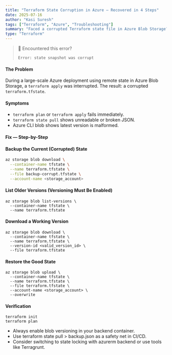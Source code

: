 ```yaml
---
title: "Terraform State Corruption in Azure — Recovered in 4 Steps"
date: 2025-07-16
author: "Kasi Suresh"
tags: ["Terraform", "Azure", "Troubleshooting"]
summary: "Faced a corrupted Terraform state file in Azure Blob Storage? Here's a real-world recovery guide to restore infrastructure state safely in 4 simple steps."
type: "Terraform"
---
```


> 🛑 Encountered this error?
>
> ```
> Error: state snapshot was corrupt
> ```

#### The Problem

During a large-scale Azure deployment using remote state in Azure Blob Storage, a `terraform apply` was interrupted. The result: a corrupted `terraform.tfstate`.



#### Symptoms

- `terraform plan` or `terraform apply` fails immediately.
- `terraform state pull` shows unreadable or broken JSON.
- Azure CLI blob shows latest version is malformed.


#### Fix — Step-by-Step

#### Backup the Current (Corrupted) State

```bash
az storage blob download \
  --container-name tfstate \
  --name terraform.tfstate \
  --file backup-corrupt.tfstate \
  --account-name <storage_account>

 ```

#### List Older Versions (Versioning Must Be Enabled)
```
az storage blob list-versions \
  --container-name tfstate \
  --name terraform.tfstate

```  
#### Download a Working Version
```
az storage blob download \
  --container-name tfstate \
  --name terraform.tfstate \
  --version-id <valid_version_id> \
  --file terraform.tfstate

  ```
#### Restore the Good State
```
az storage blob upload \
  --container-name tfstate \
  --name terraform.tfstate \
  --file terraform.tfstate \
  --account-name <storage_account> \
  --overwrite

  ```
#### Verification
```
terraform init
terraform plan
```

- Always enable blob versioning in your backend container.
- Use terraform state pull > backup.json as a safety net in CI/CD.
- Consider switching to state locking with azurerm backend or use tools like Terragrunt.


